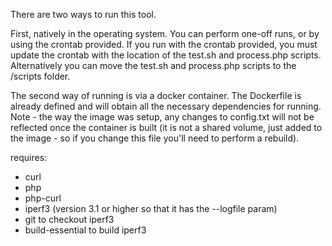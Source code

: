 There are two ways to run this tool. 

First, natively in the operating
system. You can perform one-off runs, or by using the crontab provided.
If you run with the crontab provided, you must update the crontab with
the location of the test.sh and process.php scripts. Alternatively you
can move the test.sh and process.php scripts to the /scripts folder.

The second way of running is via a docker container. The Dockerfile
is already defined and will obtain all the necessary dependencies for
running. Note - the way the image was setup, any changes to config.txt
will not be reflected once the container is built (it is not a shared
volume, just added to the image - so if you change this file you'll
need to perform a rebuild).

requires:
- curl
- php
- php-curl
- iperf3 (version 3.1 or higher so that it has the --logfile param)
- git to checkout iperf3
- build-essential to build iperf3
